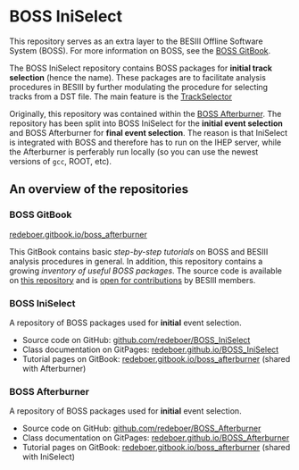 # BOSS IniSelect

This repository serves as an extra layer to the BESIII Offline Software System (BOSS). For more information on BOSS, see the [BOSS GitBook](https://besiii.gitbook.io/boss).

The BOSS IniSelect repository contains BOSS packages for **initial track selection** (hence the name). These packages are to facilitate analysis procedures in BESIII by further modulating the procedure for selecting tracks from a DST file. The main feature is the [TrackSelector]()

Originally, this repository was contained within the [BOSS Afterburner](https://github.com/redeboer/BOSS_Afterburner). The repository has been split into BOSS IniSelect for the **initial event selection** and BOSS Afterburner for **final event selection**. The reason is that IniSelect is integrated with BOSS and therefore has to run on the IHEP server, while the Afterburner is perferably run locally (so you can use the newest versions of `gcc`, ROOT, etc).


## An overview of the repositories

### BOSS GitBook

[redeboer.gitbook.io/boss_afterburner](https://besiii.gitbook.io/boss)

This GitBook contains basic *step-by-step tutorials* on BOSS and BESIII analysis procedures in general. In addition, this repository contains a growing *inventory of useful BOSS packages*. The source code is available on [this repository](https://github.com/redeboer/BOSS_Gitbook) and is [open for contributions](https://besiii.gitbook.io/boss/) by BESIII members.

### BOSS IniSelect

A repository of BOSS packages used for **initial** event selection.

  * Source code on GitHub: [github.com/redeboer/BOSS_IniSelect](https://github.com/redeboer/BOSS_IniSelect)
  * Class documentation on GitPages: [redeboer.github.io/BOSS_IniSelect](https://redeboer.github.io/BOSS_IniSelect/index.html)
  * Tutorial pages on GitBook: [redeboer.gitbook.io/boss_afterburner](https://redeboer.gitbook.io/boss_afterburner/)
  (shared with Afterburner)

### BOSS Afterburner

A repository of BOSS packages used for **initial** event selection.

  * Source code on GitHub: [github.com/redeboer/BOSS_Afterburner](https://github.com/redeboer/BOSS_Afterburner)
  * Class documentation on GitPages: [redeboer.github.io/BOSS_Afterburner](https://redeboer.github.io/BOSS_Afterburner/index.html)
  * Tutorial pages on GitBook: [redeboer.gitbook.io/boss_afterburner](https://redeboer.gitbook.io/boss_afterburner/)
  (shared with IniSelect)
